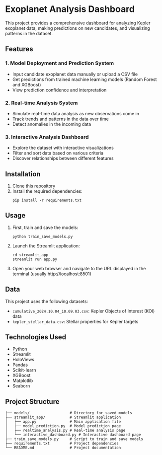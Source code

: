 # Exoplanet Analysis Dashboard

This project provides a comprehensive dashboard for analyzing Kepler exoplanet data, making predictions on new candidates, and visualizing patterns in the dataset.

## Features

### 1. Model Deployment and Prediction System
- Input candidate exoplanet data manually or upload a CSV file
- Get predictions from trained machine learning models (Random Forest and XGBoost)
- View prediction confidence and interpretation

### 2. Real-time Analysis System
- Simulate real-time data analysis as new observations come in
- Track trends and patterns in the data over time
- Detect anomalies in the incoming data

### 3. Interactive Analysis Dashboard
- Explore the dataset with interactive visualizations
- Filter and sort data based on various criteria
- Discover relationships between different features

## Installation

1. Clone this repository
2. Install the required dependencies:
   ```
   pip install -r requirements.txt
   ```

## Usage

1. First, train and save the models:
   ```
   python train_save_models.py
   ```

2. Launch the Streamlit application:
   ```
   cd streamlit_app
   streamlit run app.py
   ```

3. Open your web browser and navigate to the URL displayed in the terminal (usually http://localhost:8501)

## Data

This project uses the following datasets:
- `cumulative_2024.10.04_10.09.03.csv`: Kepler Objects of Interest (KOI) data
- `kepler_stellar_data.csv`: Stellar properties for Kepler targets

## Technologies Used

- Python
- Streamlit
- HoloViews
- Pandas
- Scikit-learn
- XGBoost
- Matplotlib
- Seaborn

## Project Structure

```
├── models/                  # Directory for saved models
├── streamlit_app/           # Streamlit application
│   ├── app.py               # Main application file
│   ├── model_prediction.py  # Model prediction page
│   ├── realtime_analysis.py # Real-time analysis page
│   └── interactive_dashboard.py # Interactive dashboard page
├── train_save_models.py     # Script to train and save models
├── requirements.txt         # Project dependencies
└── README.md                # Project documentation
```
